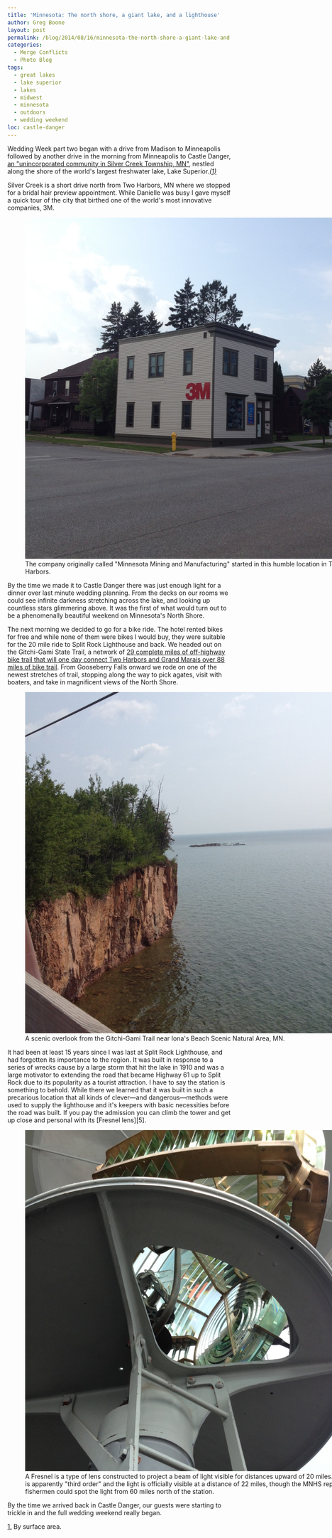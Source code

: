```yaml
---
title: 'Minnesota: The north shore, a giant lake, and a lighthouse'
author: Greg Boone
layout: post
permalink: /blog/2014/08/16/minnesota-the-north-shore-a-giant-lake-and-a-lighthouse/
categories:
  - Merge Conflicts
  - Photo Blog
tags:
  - great lakes
  - lake superior
  - lakes
  - midwest
  - minnesota
  - outdoors
  - wedding weekend
loc: castle-danger
---
```

Wedding Week part two began with a drive from Madison to Minneapolis followed by
another drive in the morning from Minneapolis to Castle Danger, [an
"unincorporated community in Silver Creek Township, MN"][1], nestled along the
shore of the world's largest freshwater lake, Lake Superior.<a href="#1" id="footnote_1_anchor">_(1)_</a>

Silver Creek is a short drive north from Two Harbors, MN where we stopped for a
bridal hair preview appointment. While Danielle was busy I gave myself a quick
tour of the city that birthed one of the world's most innovative companies, 3M.

<figure id="attachment_1765" style="width: 768px;" class="wp-caption alignnone">
  <img src="/assets/images/2014/08/2014-07-30-16.12.31-1024x1024.jpg" alt="The company originally called &quot;Minnesota Mining and Manufacturing&quot; started in this humble location in Two Harbors." width="768" height="768" class="size-large wp-image-1765" />
  <figcaption class="wp-caption-text">The company originally called "Minnesota Mining and Manufacturing" started in this humble location in Two Harbors.</figcaption>
</figure>
<!--more-->

By the time we made it to Castle Danger there was just enough light for a dinner
over last minute wedding planning. From the decks on our rooms we could see
infinite darkness stretching across the lake, and looking up countless stars
glimmering above. It was the first of what would turn out to be a phenomenally
beautiful weekend on Minnesota's North Shore.

The next morning we decided to go for a bike ride. The hotel rented bikes for
free and while none of them were bikes I would buy, they were suitable for the
20 mile ride to Split Rock Lighthouse and back. We headed out on the Gitchi-Gami
State Trail, a network of [29 complete miles of off-highway bike trail that will
one day connect Two Harbors and Grand Marais over 88 miles of bike trail][3].
From Gooseberry Falls onward we rode on one of the newest stretches of trail,
stopping along the way to pick agates, visit with boaters, and take in
magnificent views of the North Shore.

<figure id="attachment_1766" style="width: 768px;" class="wp-caption alignnone">
  <img src="/assets/images/2014/08/2014-07-31-11.26.17-1024x1024.jpg" alt="A scenic overlook from the Gitchi-Gami Trail near Iona&#039;s Beach Scenic Natural Area, MN." width="768" height="768" class="size-large wp-image-1766" />
  <figcaption class="wp-caption-text">A scenic overlook from the Gitchi-Gami Trail near Iona's Beach Scenic Natural Area, MN.</figcaption>
</figure>
It had been at least 15 years since I was last at Split Rock Lighthouse, and had
forgotten its importance to the region. It was built in response to a series of
wrecks cause by a large storm that hit the lake in 1910 and was a large
motivator to extending the road that became Highway 61 up to Split Rock due to
its popularity as a tourist attraction. I have to say the station is something
to behold. While there we learned that it was built in such a precarious
location that all kinds of clever—and dangerous—methods were used to supply the
lighthouse and it's keepers with basic necessities before the road was built. If
you pay the admission you can climb the tower and get up close and personal with
its [Fresnel lens][5].

<figure id="attachment_1768" style="width: 768px;" class="wp-caption alignnone">
  <img src="/assets/images/2014/08/2014-07-31-12.35.48-1024x1024.jpg" alt="A Fresnel is a type of lens constructed to project a beam of light visible for distances upward of 20 miles. This one is apparently &quot;third order&quot; and the light is officially visible at a distance of 22 miles, though the MNHS reports some fishermen could spot the light from 60 miles north of the station." width="768" height="768" class="size-large wp-image-1768" />
  <figcaption class="wp-caption-text">A Fresnel is a type of lens constructed to project a beam of light visible for distances upward of 20 miles. This one is apparently "third order" and the light is officially visible at a distance of 22 miles, though the MNHS reports some fishermen could spot the light from 60 miles north of the station.</figcaption>
</figure>

By the time we arrived back in Castle Danger, our guests were starting to
trickle in and the full wedding weekend really began.

<a href="#footnote_1_anchor" id="1">1.</a> By surface area.

 [1]: http://en.wikipedia.org/wiki/Castle_Danger,_Minnesota
 [2]: /assets/images/2014/08/2014-07-30-16.12.31.jpg
 [3]: http://www.ggta.org
 [4]: /assets/images/2014/08/2014-07-31-11.26.17.jpg
 [5]: http://en.wikipedia.org/wiki/Fresnel_lens
 [6]: /assets/images/2014/08/2014-07-31-12.35.48.jpg
 [7]: #footnote_1_anchor
